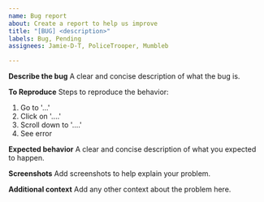 ```yaml
---
name: Bug report
about: Create a report to help us improve
title: "[BUG] <description>"
labels: Bug, Pending
assignees: Jamie-D-T, PoliceTrooper, Mumbleb

---
```


**Describe the bug**
A clear and concise description of what the bug is.

**To Reproduce**
Steps to reproduce the behavior:
1. Go to '...'
2. Click on '....'
3. Scroll down to '....'
4. See error

**Expected behavior**
A clear and concise description of what you expected to happen.

**Screenshots**
Add screenshots to help explain your problem.

**Additional context**
Add any other context about the problem here.
